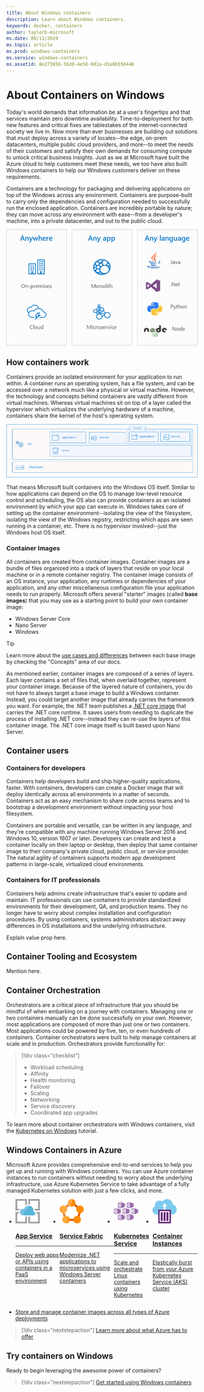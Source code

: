 ```yaml
---
title: About Windows containers
description: Learn about Windows containers.
keywords: docker, containers
author: taylorb-microsoft
ms.date: 09/11/2019
ms.topic: article
ms.prod: windows-containers
ms.service: windows-containers
ms.assetid: 8e273856-3620-4e58-9d1a-d1e06550448
---
```

# About Containers on Windows

Today's world demands that information be at a user's fingertips and that services maintain zero downtime availability. Time-to-deployment for both new features and critical fixes are tablestakes of the internet-connected society we live in. Now more than ever businesses are building out solutions that must deploy across a variety of locales--the edge, on-prem datacenters, multiple public cloud providers, and more--to meet the needs of their customers and satisfy their own demands for consuming compute to unlock critical business insights. Just as we at Microsoft have built the Azure cloud to help customers meet these needs, we too have also built Windows containers to help our Windows customers deliver on these requirements.

Containers are a technology for packaging and delivering applications on top of the Windows across any environment. Containers are purpose-built to carry only the dependencies and configuration needed to successfully run the enclosed application. Containers are incredibly portable by nature; they can move across any environment with ease--from a developer's machine, into a private datacenter, and out to the public cloud.

![](media/about-3-box.png)


## How containers work

Containers provide an isolated environment for your application to run within. A container runs an operating system, has a file system, and can be accessed over a network much like a physical or virtual machine. However, the technology and concepts behind containers are vastly different from virtual machines. Whereas virtual machines sit on top of a layer called the hypervisor which virtualizes the underlying hardware of a machine, containers share the kernel of the host's operating system.

![](media/container-arch.png)

That means Microsoft built containers into the Windows OS itself. Similar to how applications can depend on the OS to manage low-level resource control and scheduling, the OS also can provide containers as an isolated environment by which your app can execute in. Windows takes care of setting up the container environment--isolating the view of the filesystem, isolating the view of the Windows registry, restricting which apps are seen running in a container, etc. There is no hypervisor involved--just the Windows host OS itself.

### Container Images

All containers are created from container images. Container images are a bundle of files organized into a stack of layers that reside on your local machine or in a remote container registry. The container image consists of an OS instance, your application, any runtimes or dependencies of your application, and any other miscellaneous configuration file your application needs to run properly. Microsoft offers several "starter" images (called **base images**) that you may use as a starting point to build your own container image:

* Windows Server Core
* Nano Server
* Windows

> [!TIP]
> Learn more about the [use cases and differences]() between each base image by checking the "Concepts" area of our docs.

As mentioned earlier, container images are composed of a series of layers. Each layer contains a set of files that, when overlaid together, represent your container image. Because of the layered nature of containers, you do not have to always target a base image to build a Windows container. Instead, you could target another image that already carries the framework you want. For example, the .NET team publishes a [.NET core image](https://hub.docker.com/_/microsoft-dotnet-core) that carries the .NET core runtime. It saves users from needing to duplicate the process of installing .NET core--instead they can re-use the layers of this container image. The .NET core image itself is built based upon Nano Server.

## Container users

### Containers for developers

Containers help developers build and ship higher-quality applications, faster. With containers, developers can create a Docker image that will deploy identically across all environments in a matter of seconds. Containers act as an easy mechanism to share code across teams and to bootstrap a development environment without impacting your host filesystem.

Containers are portable and versatile, can be written in any language, and they're compatible with any machine running Windows Server 2016 and Windows 10, version 1607 or later. Developers can create and test a container locally on their laptop or desktop, then deploy that same container image to their company's private cloud, public cloud, or service provider. The natural agility of containers supports modern app development patterns in large-scale, virtualized cloud environments.

### Containers for IT professionals

Containers help admins create infrastructure that's easier to update and maintain. IT professionals can use containers to provide standardized environments for their development, QA, and production teams. They no longer have to worry about complex installation and configuration procedures. By using containers, systems administrators abstract away differences in OS installations and the underlying infrastructure.

Explain value prop here.

## Container Tooling and Ecosystem

Mention here.

## Container Orchestration

Orchestrators are a critical piece of infrastructure that you should be mindful of when embarking on a journey with containers. Managing one or two containers manually can be done successfully on your own. However, most applications are composed of more than just one or two containers. Most applications could be powered by five, ten, or even hundreds of containers. Container orchestrators were built to help manage containers at scale and in production. Orchestrators provide functionality for:

> [!div class="checklist"]
> * Workload scheduling
> * Affinity
> * Health monitoring
> * Failover
> * Scaling
> * Networking
> * Service discovery
> * Coordinated app upgrades

To learn more about container orchestrators with Windows containers, visit the [Kubernetes on Windows](../kubernetes/getting-started-kubernetes-windows.md) tutorial.

## Windows Containers in Azure

Microsoft Azure provides comprehensive end-to-end services to help you get up and running with Windows containers. You can use Azure container instances to run containers without needing to worry about the underlying infrastructure, use Azure Kubernetes Service to take advantage of a fully managed Kubernetes solution with just a few clicks, and more.

<ul class="hubpage cardsM cols cols4 container " style="display: flex;">
    <li>
        <a href="https://docs.microsoft.com/en-us/azure/app-service/app-service-web-get-started-windows-container" data-linktype="external">
            <div class="cardSize">
                <div class="cardPadding">
                    <div class="card">
	                    <div class="cardImageOuter">
                            <div class="cardImage centered" style="width: 64px; height: 64px">
                                <img src="media/appservice.svg" alt="" data-linktype="relative-path">
                            </div>
                        </div>
                        <div class="cardText">
                            <h3>App Service</h3>
                            <hr>
                            <p>Deploy web apps or APIs using containers in a PaaS environment</p>
                        </div>
                    </div>
                </div>
            </div>
        </a>
    </li>
    <li>
        <a href="https://docs.microsoft.com/en-us/azure/service-fabric/service-fabric-quickstart-containers" data-linktype="external">
            <div class="cardSize">
                <div class="cardPadding">
                    <div class="card">
	                    <div class="cardImageOuter">
                            <div class="cardImage centered" style="width: 64px; height: 64px">
                                <img src="media/fabric.svg" alt="" data-linktype="relative-path">
                            </div>
                        </div>
                        <div class="cardText">
                            <h3>Service Fabric</h3>
                            <hr>
                            <p>Modernize .NET applications to microservices using Windows Server containers</p>
                        </div>
                    </div>
                </div>
            </div>
        </a>
    </li>
    <li>
        <a href="https://docs.microsoft.com/en-us/azure/aks/windows-container-cli" data-linktype="external">
            <div class="cardSize">
                <div class="cardPadding">
                    <div class="card">
	                    <div class="cardImageOuter">
                            <div class="cardImage centered" style="width: 64px; height: 64px">
                                <img src="media/containerservice.svg" alt="" data-linktype="relative-path">
                            </div>
                        </div>
                        <div class="cardText">
                            <h3>Kubernetes Service</h3>
                            <hr>
                            <p>Scale and orchestrate Linux containers using Kubernetes</p>
                        </div>
                    </div>
                </div>
            </div>
        </a>
    </li>
    <li>
        <a href="https://docs.microsoft.com/en-us/azure/container-instances/container-instances-overview#linux-and-windows-containers" data-linktype="external">
            <div class="cardSize">
                <div class="cardPadding">
                    <div class="card">
	                    <div class="cardImageOuter">
                            <div class="cardImage centered" style="width: 64px; height: 64px">
                                <img src="media/containerinstances.svg" alt="" data-linktype="relative-path">
                            </div>
                        </div>
                        <div class="cardText">
                            <h3>Container Instances</h3>
                            <hr>
                            <p>Elastically burst from your Azure Kubernetes Service (AKS) cluster</p>
                        </div>
                    </div>
                </div>
            </div>
        </a>
    </li>
</ul>
<ul class="cardsY panelContent featuredContent">
    <li>
        <a href="/en-us/azure/guides/developer/azure-developer-guide" data-linktype="absolute-path">
            <div class="cardSize">
                <div class="cardPadding">
                    <div class="card ready">
                        <div class="cardImageOuter">
                            <div class="cardImage" style="background-image: url(&quot;media/index/getstarted-developer.svg&quot;); background-size: cover; background-position: 0px 0px;">
                                <img data-hoverimage="media/index/getstarted-developer.svg" src="media/index/getstarted-developer.png" alt="" data-linktype="relative-path" style="display: none;">
                            </div>
                        </div>
                        <div class="cardText">
                            <span class="likeAnH3">Store and manage container images across all types of Azure deployments</span>
                        </div>
                    </div>
                </div>
            </div>
        </a>
    </li>
</ul>

> [!div class="nextstepaction"]
> [Learn more about what Azure has to offer](https://azure.microsoft.com/en-us/product-categories/containers/)

## Try containers on Windows

Ready to begin leveraging the awesome power of containers?

> [!div class="nextstepaction"]
> [Get started using Windows containers](../quick-start/quick-start-windows-10.md)
